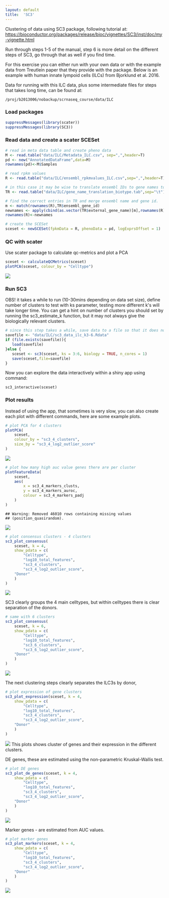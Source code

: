 ```yaml
---
layout: default
title:  'SC3'
---
```


Clustering of data using SC3 package, following tutorial at: <https://bioconductor.org/packages/release/bioc/vignettes/SC3/inst/doc/my-vignette.html>

Run through steps 1-5 of the manual, step 6 is more detail on the different steps of SC3, go through that as well if you find time.

For this exercise you can either run with your own data or with the example data from Treutlein paper that they provide with the package. Below is an example with human innate lympoid cells (ILCs) from Bjorklund et al. 2016.

Data for running with this ILC data, plus some intermediate files for steps that takes long time, can be found at:

`/proj/b2013006/nobackup/scrnaseq_course/data/ILC`

### Load packages

``` r
suppressMessages(library(scater))
suppressMessages(library(SC3))
```

### Read data and create a scater SCESet

``` r
# read in meta data table and create pheno data
M <- read.table("data/ILC/Metadata_ILC.csv", sep=",",header=T)
pd <- new("AnnotatedDataFrame",data=M)
rownames(pd)<-M$Samples

# read rpkm values
R <- read.table("data/ILC/ensembl_rpkmvalues_ILC.csv",sep=",",header=T)

# in this case it may be wise to translate ensembl IDs to gene names to make plots with genes more understandable
TR <- read.table("data/ILC/gene_name_translation_biotype.tab",sep="\t")

# find the correct entries in TR and merge ensembl name and gene id.
m <- match(rownames(R),TR$ensembl_gene_id)
newnames <- apply(cbind(as.vector(TR$external_gene_name)[m],rownames(R)),1,paste,collapse=":")
rownames(R)<-newnames

# create the SCESet
sceset <- newSCESet(fpkmData = R, phenoData = pd, logExprsOffset = 1)
```

### QC with scater

Use scater package to calculate qc-metrics and plot a PCA

``` r
sceset <- calculateQCMetrics(sceset)
plotPCA(sceset, colour_by = "Celltype")
```

![](sc3_ilc_files/figure-markdown_github/unnamed-chunk-3-1.png)

### Run SC3

OBS! it takes a while to run (10-30mins depending on data set size), define number of clusters to test with ks parameter, testing more different k's will take longer time. You can get a hint on number of clusters you should set by running the sc3\_estimate\_k function, but it may not always give the biologically relevant clusters.

``` r
# since this step takes a while, save data to a file so that it does not have to be rerun if you execute the code again.
savefile <- "data/ILC/sc3_data_ilc_k3-6.Rdata"
if (file.exists(savefile)){
   load(savefile)
}else {
   sceset <- sc3(sceset, ks = 3:6, biology = TRUE, n_cores = 1)
   save(sceset,file=savefile)
}
```

Now you can explore the data interactively within a shiny app using command:

`sc3_interactive(sceset)`

### Plot results

Instead of using the app, that sometimes is very slow, you can also create each plot with different commands, here are some example plots.

``` r
# plot PCA for 4 clusters
plotPCA(
    sceset, 
    colour_by = "sc3_4_clusters", 
    size_by = "sc3_4_log2_outlier_score"
)
```

![](sc3_ilc_files/figure-markdown_github/unnamed-chunk-5-1.png)

``` r
# plot how many high auc value genes there are per cluster
plotFeatureData(
    sceset, 
    aes(
        x = sc3_4_markers_clusts, 
        y = sc3_4_markers_auroc, 
        colour = sc3_4_markers_padj
    )
)
```

    ## Warning: Removed 46010 rows containing missing values
    ## (position_quasirandom).

![](sc3_ilc_files/figure-markdown_github/unnamed-chunk-5-2.png)

``` r
# plot consensus clusters - 4 clusters
sc3_plot_consensus(
    sceset, k = 4, 
    show_pdata = c(
        "Celltype", 
        "log10_total_features",
        "sc3_4_clusters", 
        "sc3_4_log2_outlier_score",
    "Donor" 
    )
)
```

![](sc3_ilc_files/figure-markdown_github/unnamed-chunk-5-3.png)

SC3 clearly groups the 4 main celltypes, but within celltypes there is clear separation of the donors.

``` r
# same with 6 clusters 
sc3_plot_consensus(
    sceset, k = 6, 
    show_pdata = c(
        "Celltype", 
        "log10_total_features",
        "sc3_6_clusters", 
        "sc3_6_log2_outlier_score",
    "Donor" 
    )
)
```

![](sc3_ilc_files/figure-markdown_github/unnamed-chunk-6-1.png)

The next clustering steps clearly separates the ILC3s by donor,

``` r
# plot expression of gene clusters
sc3_plot_expression(sceset, k = 4,
    show_pdata = c(
        "Celltype", 
        "log10_total_features",
        "sc3_4_clusters", 
        "sc3_4_log2_outlier_score",
    "Donor" 
    )
)
```

![](sc3_ilc_files/figure-markdown_github/unnamed-chunk-7-1.png) This plots shows cluster of genes and their expression in the different clusters.

DE genes, these are estimated using the non-parametric Kruskal-Wallis test.

``` r
# plot DE genes
sc3_plot_de_genes(sceset, k = 4,
    show_pdata = c(
        "Celltype", 
        "log10_total_features",
        "sc3_4_clusters", 
        "sc3_4_log2_outlier_score",
    "Donor" 
    )
)
```

![](sc3_ilc_files/figure-markdown_github/unnamed-chunk-8-1.png)

Marker genes - are estimated from AUC values.

``` r
# plot marker genes
sc3_plot_markers(sceset, k = 4,
    show_pdata = c(
        "Celltype", 
        "log10_total_features",
        "sc3_4_clusters", 
        "sc3_4_log2_outlier_score",
    "Donor" 
    )
)
```

![](sc3_ilc_files/figure-markdown_github/unnamed-chunk-9-1.png)
